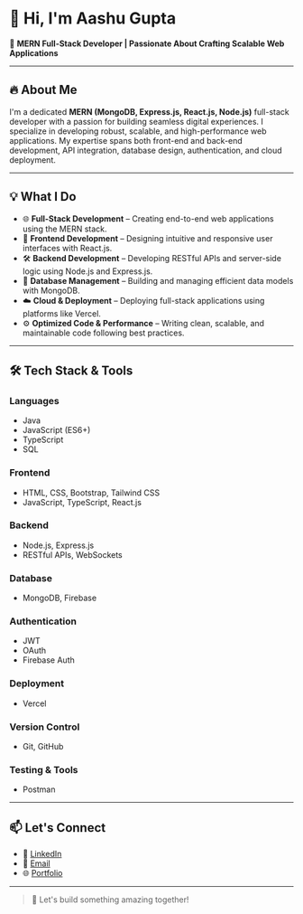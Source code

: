 # 👋 Hi, I'm Aashu Gupta

🚀 **MERN Full-Stack Developer | Passionate About Crafting Scalable Web Applications**

---

## 🔥 About Me

I'm a dedicated **MERN (MongoDB, Express.js, React.js, Node.js)** full-stack developer with a passion for building seamless digital experiences. I specialize in developing robust, scalable, and high-performance web applications. My expertise spans both front-end and back-end development, API integration, database design, authentication, and cloud deployment.

---

## 💡 What I Do

- 🌐 **Full-Stack Development** – Creating end-to-end web applications using the MERN stack.
- 🎨 **Frontend Development** – Designing intuitive and responsive user interfaces with React.js.
- 🛠️ **Backend Development** – Developing RESTful APIs and server-side logic using Node.js and Express.js.
- 💾 **Database Management** – Building and managing efficient data models with MongoDB.
- ☁️ **Cloud & Deployment** – Deploying full-stack applications using platforms like Vercel.
- ⚙️ **Optimized Code & Performance** – Writing clean, scalable, and maintainable code following best practices.

---

## 🛠️ Tech Stack & Tools

### Languages
- Java
- JavaScript (ES6+)
- TypeScript
- SQL

### Frontend
- HTML, CSS, Bootstrap, Tailwind CSS
- JavaScript, TypeScript, React.js

### Backend
- Node.js, Express.js
- RESTful APIs, WebSockets

### Database
- MongoDB, Firebase

### Authentication
- JWT
- OAuth
- Firebase Auth

### Deployment
- Vercel

### Version Control
- Git, GitHub

### Testing & Tools
- Postman

---

## 📫 Let's Connect

- 💼 [LinkedIn](#)
- 📧 [Email](#)
- 🌐 [Portfolio](#)

---

> 🚀 Let's build something amazing together!
